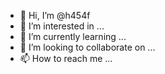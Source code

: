 - 👋 Hi, I’m @h454f
- 👀 I’m interested in ...
- 🌱 I’m currently learning ...
- 💞️ I’m looking to collaborate on ...
- 📫 How to reach me ...

<!---
h454f/h454f is a ✨ special ✨ repository because its `README.md` (this file) appears on your GitHub profile.
You can click the Preview link to take a look at your changes.
--->
